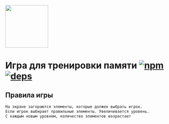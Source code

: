 [<img width="134" src="https://ibb.co/HKRDxgw">](https://vk.com/services)

# Игра для тренировки памяти [![npm][npm]][npm-url] [![deps][deps]][deps-url]

## Правила игры

```bash
На экране загораются элементы, которые должен выбрать игрок.
Если игрок выбирает правильные элементы. Увеличивается уровень.
С каждым новым уровнем, количество элементов возрастает
```

[npm]: https://img.shields.io/npm/v/@vkontakte/create-vk-mini-app.svg

[npm-url]: https://npmjs.com/package/@vkontakte/create-vk-mini-app

[deps]: https://img.shields.io/david/vkcom/create-vk-mini-app.svg

[deps-url]: https://david-dm.org/vkcom/create-vk-mini-app
